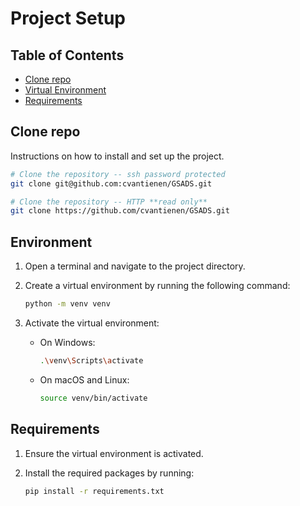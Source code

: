 # Project Setup

## Table of Contents

- [Clone repo](#clone-repo)
- [Virtual Environment](#environment)
- [Requirements](#requirements)

## Clone repo

Instructions on how to install and set up the project.

```bash
# Clone the repository -- ssh password protected
git clone git@github.com:cvantienen/GSADS.git 
```

```bash
# Clone the repository -- HTTP **read only** 
git clone https://github.com/cvantienen/GSADS.git
```

## Environment

1. Open a terminal and navigate to the project directory.

2. Create a virtual environment by running the following command:

    ```bash
    python -m venv venv
    ```

3. Activate the virtual environment:

    - On Windows:

        ```bash
        .\venv\Scripts\activate
        ```

    - On macOS and Linux:

        ```bash
        source venv/bin/activate
        ```

## Requirements

1. Ensure the virtual environment is activated.

2. Install the required packages by running:

    ```bash
    pip install -r requirements.txt
    ```
